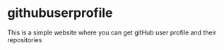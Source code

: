 # githubuserprofile

This is a simple website where you can get gitHub user profile and their repositories
